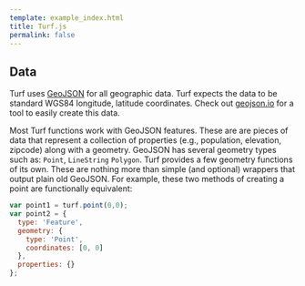 ```yaml
---
template: example_index.html
title: Turf.js
permalink: false
---
```


## Data

Turf uses [GeoJSON](http://geojson.org/) for all geographic data. Turf expects
the data to be standard WGS84 longitude, latitude coordinates. Check out
[geojson.io](http://geojson.io/) for a tool to easily create this data.

Most Turf functions work with GeoJSON features. These are are pieces of data
that represent a collection of properties (e.g., population, elevation, zipcode)
along with a geometry. GeoJSON has several geometry types such as:
`Point`, `LineString` `Polygon`.
Turf provides a few geometry functions of its own. These are nothing more than
simple (and optional) wrappers that output plain old GeoJSON. For example,
these two methods of creating a point are functionally equivalent:

```js
var point1 = turf.point(0,0);
var point2 = {
  type: 'Feature',
  geometry: {
    type: 'Point',
    coordinates: [0, 0]
  },
  properties: {}
};
```
